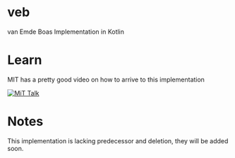 # veb
van Emde Boas Implementation in Kotlin

# Learn

MIT has a pretty good video on how to arrive to this implementation

[![MiT Talk](https://i.imgur.com/JV6MIjP.jpg)](https://www.youtube.com/watch?v=hmReJCupbNU)

# Notes
This implementation is lacking predecessor and deletion, they will be added soon.
